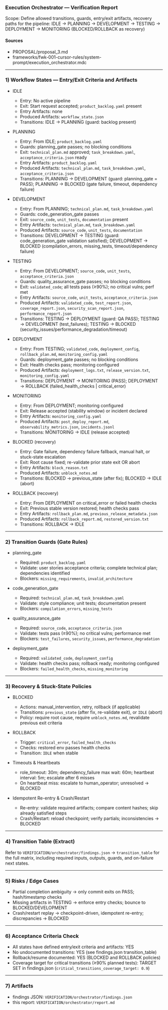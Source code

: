 ### Execution Orchestrator — Verification Report

Scope: Define allowed transitions, guards, entry/exit artifacts, recovery paths for the pipeline:
IDLE → PLANNING → DEVELOPMENT → TESTING → DEPLOYMENT → MONITORING (BLOCKED/ROLLBACK as recovery)

#### Sources
- PROPOSAL/proposal_3.md
- frameworks/fwk-001-cursor-rules/system-prompt/execution_orchestrator.mdc

---

### 1) Workflow States — Entry/Exit Criteria and Artifacts

- IDLE
  - Entry: No active pipeline
  - Exit: Start request accepted; `product_backlog.yaml` present
  - Entry Artifacts: none
  - Produced Artifacts: `workflow_state.json`
  - Transitions: IDLE → PLANNING (guard: backlog present)

- PLANNING
  - Entry: From IDLE; `product_backlog.yaml`
  - Guards: planning_gate passes; no blocking conditions
  - Exit: `technical_plan.md` approved; `task_breakdown.yaml`, `acceptance_criteria.json` ready
  - Entry Artifacts: `product_backlog.yaml`
  - Produced Artifacts: `technical_plan.md`, `task_breakdown.yaml`, `acceptance_criteria.json`
  - Transitions: PLANNING → DEVELOPMENT (guard: planning_gate = PASS); PLANNING → BLOCKED (gate failure, timeout, dependency failure)

- DEVELOPMENT
  - Entry: From PLANNING; `technical_plan.md`, `task_breakdown.yaml`
  - Guards: code_generation_gate passes
  - Exit: `source_code`, `unit_tests`, `documentation` present
  - Entry Artifacts: `technical_plan.md`, `task_breakdown.yaml`
  - Produced Artifacts: `source_code`, `unit_tests`, `documentation`
  - Transitions: DEVELOPMENT → TESTING (guard: code_generation_gate validation satisfied); DEVELOPMENT → BLOCKED (compilation_errors, missing_tests, timeout/dependency failure)

- TESTING
  - Entry: From DEVELOPMENT; `source_code`, `unit_tests`, `acceptance_criteria.json`
  - Guards: quality_assurance_gate passes; no blocking conditions
  - Exit: `validated_code`; all tests pass (≥90%); no critical vulns; perf met
  - Entry Artifacts: `source_code`, `unit_tests`, `acceptance_criteria.json`
  - Produced Artifacts: `validated_code`, `test_report.json`, `coverage_report.json`, `security_scan_report.json`, `performance_report.json`
  - Transitions: TESTING → DEPLOYMENT (guard: QA PASS); TESTING → DEVELOPMENT (test_failures); TESTING → BLOCKED (security_issues/performance_degradation/timeout)

- DEPLOYMENT
  - Entry: From TESTING; `validated_code`, `deployment_config`, `rollback_plan.md`, `monitoring_config.yaml`
  - Guards: deployment_gate passes; no blocking conditions
  - Exit: Health checks pass; monitoring configured
  - Produced Artifacts: `deployment_logs.txt`, `release_version.txt`, `monitoring_config.yaml`
  - Transitions: DEPLOYMENT → MONITORING (PASS); DEPLOYMENT → ROLLBACK (failed_health_checks | critical_error)

- MONITORING
  - Entry: From DEPLOYMENT; monitoring configured
  - Exit: Release accepted (stability window) or incident declared
  - Entry Artifacts: `monitoring_config.yaml`
  - Produced Artifacts: `post_deploy_report.md`, `observability_metrics.json`, `incidents.jsonl`
  - Transitions: MONITORING → IDLE (release accepted)

- BLOCKED (recovery)
  - Entry: Gate failure, dependency failure fallback, manual halt, or stuck-state escalation
  - Exit: Root cause fixed; re-validate prior state exit OR abort
  - Entry Artifacts: `block_reason.txt`
  - Produced Artifacts: `unblock_notes.md`
  - Transitions: BLOCKED → previous_state (after fix); BLOCKED → IDLE (abort)

- ROLLBACK (recovery)
  - Entry: From DEPLOYMENT on critical_error or failed health checks
  - Exit: Previous stable version restored; health checks pass
  - Entry Artifacts: `rollback_plan.md`, `previous_release_metadata.json`
  - Produced Artifacts: `rollback_report.md`, `restored_version.txt`
  - Transitions: ROLLBACK → IDLE

---

### 2) Transition Guards (Gate Rules)

- planning_gate
  - Required: `product_backlog.yaml`
  - Validate: user stories acceptance criteria; complete technical plan; dependencies identified
  - Blockers: `missing_requirements`, `invalid_architecture`

- code_generation_gate
  - Required: `technical_plan.md`, `task_breakdown.yaml`
  - Validate: style compliance; unit tests; documentation present
  - Blockers: `compilation_errors`, `missing_tests`

- quality_assurance_gate
  - Required: `source_code`, `acceptance_criteria.json`
  - Validate: tests pass (≥90%); no critical vulns; performance met
  - Blockers: `test_failures`, `security_issues`, `performance_degradation`

- deployment_gate
  - Required: `validated_code`, `deployment_config`
  - Validate: health checks pass; rollback ready; monitoring configured
  - Blockers: `failed_health_checks`, `missing_monitoring`

---

### 3) Recovery & Stuck-State Policies

- BLOCKED
  - Actions: manual_intervention, retry, rollback (if applicable)
  - Transitions: `previous_state` (after fix, re-validate exit), or `IDLE` (abort)
  - Policy: require root cause, require `unblock_notes.md`, revalidate previous exit criteria

- ROLLBACK
  - Trigger: `critical_error`, `failed_health_checks`
  - Checks: restored env passes health checks
  - Transition: `IDLE` when stable

- Timeouts & Heartbeats
  - role_timeout: 30m; dependency_failure max wait: 60m; heartbeat interval: 5m; escalate after 6 misses
  - On heartbeat miss: escalate to human_operator; unresolved → BLOCKED

- Idempotent Re-entry & Crash/Restart
  - Re-entry: validate required artifacts; compare content hashes; skip already satisfied steps
  - Crash/Restart: reload checkpoint; verify partials; inconsistencies → BLOCKED

---

### 4) Transition Table (Extract)

Refer to `VERIFICATION/orchestrator/findings.json` → `transition_table` for the full matrix, including required inputs, outputs, guards, and on-failure next states.

---

### 5) Risks / Edge Cases

- Partial completion ambiguity → only commit exits on PASS; hash/timestamp checks
- Missing artifacts in TESTING → enforce entry checks; bounce to BLOCKED/DEVELOPMENT
- Crash/restart replay → checkpoint-driven, idempotent re-entry; discrepancies → BLOCKED

---

### 6) Acceptance Criteria Check

- All states have defined entry/exit criteria and artifacts: YES
- No undocumented transitions: YES (see findings.json transition_table)
- Rollback/resume documented: YES (BLOCKED and ROLLBACK policies)
- Coverage target for critical transitions (≥90% planned tests): TARGET SET in findings.json (`critical_transitions_coverage_target: 0.9`)

---

### 7) Artifacts

- findings JSON: `VERIFICATION/orchestrator/findings.json`
- this report: `VERIFICATION/orchestrator/report.md`